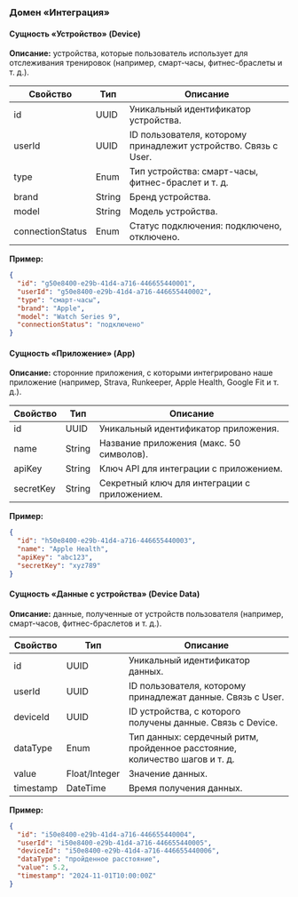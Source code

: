 ### Домен «Интеграция»

#### Сущность «Устройство» (Device)

**Описание:** устройства, которые пользователь использует для отслеживания тренировок (например, смарт-часы, фитнес-браслеты и т. д.).

| Свойство | Тип | Описание |
| --- | --- | --- |
| id | UUID | Уникальный идентификатор устройства. |
| userId | UUID | ID пользователя, которому принадлежит устройство. Связь с User. |
| type | Enum | Тип устройства: смарт-часы, фитнес-браслет и т. д. |
| brand | String | Бренд устройства. |
| model | String | Модель устройства. |
| connectionStatus | Enum | Статус подключения: подключено, отключено. |

**Пример:**
```json
{
  "id": "g50e8400-e29b-41d4-a716-446655440001",
  "userId": "g50e8400-e29b-41d4-a716-446655440002",
  "type": "смарт-часы",
  "brand": "Apple",
  "model": "Watch Series 9",
  "connectionStatus": "подключено"
}
```

#### Сущность «Приложение» (App)

**Описание:** сторонние приложения, с которыми интегрировано наше приложение (например, Strava, Runkeeper, Apple Health, Google Fit и т. д.).

| Свойство | Тип | Описание |
| --- | --- | --- |
| id | UUID | Уникальный идентификатор приложения. |
| name | String | Название приложения (макс. 50 символов). |
| apiKey | String | Ключ API для интеграции с приложением. |
| secretKey | String | Секретный ключ для интеграции с приложением. |

**Пример:**
```json
{
  "id": "h50e8400-e29b-41d4-a716-446655440003",
  "name": "Apple Health",
  "apiKey": "abc123",
  "secretKey": "xyz789"
}
```

#### Сущность «Данные с устройства» (Device Data)

**Описание:** данные, полученные от устройств пользователя (например, смарт-часов, фитнес-браслетов и т. д.).

| Свойство | Тип | Описание |
| --- | --- | --- |
| id | UUID | Уникальный идентификатор данных. |
| userId | UUID | ID пользователя, которому принадлежат данные. Связь с User. |
| deviceId | UUID | ID устройства, с которого получены данные. Связь с Device. |
| dataType | Enum | Тип данных: сердечный ритм, пройденное расстояние, количество шагов и т. д. |
| value | Float/Integer | Значение данных. |
| timestamp | DateTime | Время получения данных. |

**Пример:**
```json
{
  "id": "i50e8400-e29b-41d4-a716-446655440004",
  "userId": "i50e8400-e29b-41d4-a716-446655440005",
  "deviceId": "i50e8400-e29b-41d4-a716-446655440006",
  "dataType": "пройденное расстояние",
  "value": 5.2,
  "timestamp": "2024-11-01T10:00:00Z"
}
```
